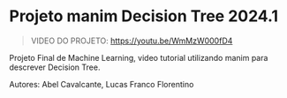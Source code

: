 # Projeto manim Decision Tree 2024.1

> VIDEO DO PROJETO: https://youtu.be/WmMzW000fD4

Projeto Final de Machine Learning, video tutorial utilizando manim para descrever Decision Tree.

Autores: Abel Cavalcante, Lucas Franco Florentino 
